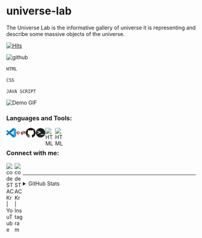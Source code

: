 # universe-lab
The Universe Lab is the informative gallery of universe it is  representing and describe some massive objects of the universe.

[![Hits](https://hits.seeyoufarm.com/api/count/incr/badge.svg?url=https%3A%2F%2Fgithub.com%2Fimdarkcoder%2Funiverse-lab&count_bg=%23151C10&title_bg=%23495F3A&icon=github.svg&icon_color=%23E7E7E7&title=hits&edge_flat=false)](https://hits.seeyoufarm.com)

![github](https://user-images.githubusercontent.com/64314222/93706374-380d5580-fb43-11ea-8a99-3a6827940e64.gif)
```
HTML
```
```
CSS
```
```
JAVA SCRIPT
```

<img src="" alt="Demo GIF" title="Universe-Lab" width="400"/>

### Languages and Tools:

[<img align="left" alt="Visual Studio Code" width="26px" src="https://raw.githubusercontent.com/github/explore/80688e429a7d4ef2fca1e82350fe8e3517d3494d/topics/visual-studio-code/visual-studio-code.png" />][1]
[<img align="left" alt="Git" width="26px" src="https://raw.githubusercontent.com/github/explore/80688e429a7d4ef2fca1e82350fe8e3517d3494d/topics/git/git.png" />][2]
[<img align="left" alt="GitHub" width="26px" src="https://raw.githubusercontent.com/github/explore/78df643247d429f6cc873026c0622819ad797942/topics/github/github.png" />][3]
[<img align="left" alt="Terminal" width="26px" src="https://raw.githubusercontent.com/github/explore/80688e429a7d4ef2fca1e82350fe8e3517d3494d/topics/terminal/terminal.png" />][4]
[<img align="left" alt="HTML" width="26px" src="https://user-images.githubusercontent.com/64314222/138457332-55cca9c6-5459-4bcf-8dac-f0334b3524b5.png" />][5]
[<img align="left" alt="HTML" width="26px" src="https://user-images.githubusercontent.com/64314222/138457891-15c5920f-eac6-4c08-8896-9b0cccb36458.png" />][6]

<br />
<br />

### Connect with me:

[<img align="left" alt="codeSTACKr | YouTube" width="22px" src="https://cdn.jsdelivr.net/npm/simple-icons@v3/icons/youtube.svg" />][youtube]
[<img align="left" alt="codeSTACKr | Instagram" width="22px" src="https://cdn.jsdelivr.net/npm/simple-icons@v3/icons/instagram.svg" />][instagram]

<br />

[youtube]: https://www.youtube.com/channel/UCn6rJnrjdETlODG38BecyGA
[instagram]: https://instagram.com/imdarkcoder
[1]: https://code.visualstudio.com/
[2]: https://git-scm.com/download/win
[3]: https://github.com/
[4]: https://en.wikipedia.org/wiki/Linux
[5]: https://en.wikipedia.org/wiki/HTML
[6]: https://en.wikipedia.org/wiki/CSS
---

<details>

  <summary>GitHub Stats</summary>

  <img align="left" alt="imdarkcoder's GitHub Stats" src="https://github-readme-stats.vercel.app/api?username=imdarkcoder&show_icons=true&hide_border=true" />

</details>


